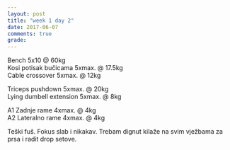 ```yaml
---
layout: post
title: "week 1 day 2"
date: 2017-06-07
comments: true
grade:
---
```


Bench 5x10 @ 60kg   
Kosi potisak bučicama 5xmax. @ 17.5kg     
Cable crossover 5xmax. @ 12kg  

Triceps pushdown 5xmax. @ 20kg  
Lying dumbell extension 5xmax. @ 8kg   

A1 Zadnje rame 4xmax. @ 4kg      
A2 Lateralno rame 4xmax. @ 4kg   

Teški fuš. Fokus slab i nikakav. Trebam dignut kilaže na svim vježbama za prsa i radit drop setove.
